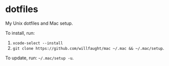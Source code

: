 # dotfiles

My Unix dotfiles and Mac setup.

To install, run:

1. `xcode-select --install`
2. `git clone https://github.com/willfaught/mac ~/.mac && ~/.mac/setup`.

To update, run: `~/.mac/setup -u`.
